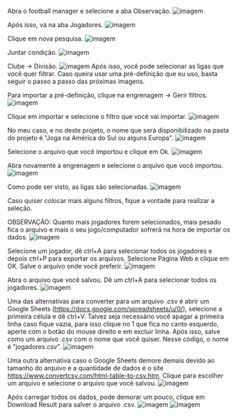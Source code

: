 Abra o football manager e selecione a aba Observação.
![imagem](images/1.png)

Após isso, vá na aba Jogadores.
![imagem](images/2.png)

Clique em nova pesquisa.
![imagem](images/3.png)

Juntar condição.
![imagem](images/4.png)

Clube -> Divisão.
![imagem](images/5.png)
Após isso, você pode selecionar as ligas que você quer filtrar. Caso queira usar uma pré-definição que eu uso, basta seguir o passo a passo das próximas imagens.

Para importar a pré-definição, clique na engrenagem -> Gerir filtros.
![imagem](images/6.png)

Clique em importar e selecione o filtro que você vai importar. 
![imagem](images/7.png)

No meu caso, e no deste projeto, o nome que será disponibilizado na pasta do projeto é "Joga na América do Sul ou alguns Europa".
![imagem](images/8.png)

Selecione o arquivo que você importou e clique em Ok.
![imagem](images/10.png)

Abra novamente a engrenagem e selecione o arquivo que você importou.
![imagem](images/11.png)

Como pode ser visto, as ligas são selecionadas.
![imagem](images/12.png)

Caso quiser colocar mais alguns filtros, fique a vontade para realizar a seleção. 

OBSERVAÇÃO: Quanto mais jogadores forem selecionados, mais pesado fica o arquivo e mais o seu jogo/computador sofrerá na hora de importar os dados.
![imagem](images/13.png)

Selecione um jogador, dê ctrl+A para selecionar todos os jogadores e depois ctrl+P para exportar os arquivos. Selecione Página Web e clique em OK. Salve o arquivo onde você preferir.
![imagem](images/14.png)

Abra o arquivo que você salvou. Dê um ctrl+A para selecionar todos os jogadores.
![imagem](images/15.png)

Uma das alternativas para converter para um arquivo .csv é abrir um Google Sheets (<https://docs.google.com/spreadsheets/u/0/>), selecione a primeira célula e dê ctrl+V. Talvez seja necessário você apagar a primeira linha caso fique vazia, para isso clique no 1 que fica no canto esquerdo, aperte com o botão do mouse direito e em excluir linha. Após isso, salve como um arquivo .csv com o nome que você quiser. Nesse código, o nome é "jogadores.csv".
![imagem](images/16.png)

Uma outra alternativa caso o Google Sheets demore demais devido ao tamanho do arquivo e a quantidade de dados é o site <https://www.convertcsv.com/html-table-to-csv.htm>. 
Clique para escolher um arquivo e selecione o arquivo que você salvou.
![imagem](images/17.png)

Após carregar todos os dados, pode demorar um pouco, clique em Download Result para salver o arquivo .csv.
![imagem](images/18.png)
![imagem](images/19.png)
